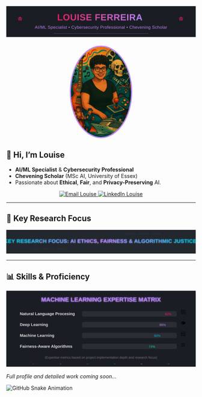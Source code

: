 <!-- Header Banner -->
<div align="center">
  <img src="./assets/svg/main-banner.svg" alt="Louise Ferreira" width="800" />
</div>

<!-- Profile Image -->
<div align="center" style="margin: 20px 0;">
  <img src="./assets/images/profile-image.jpg"
       alt="Louise Ferreira"
       width="160"
       style="border-radius:50%; border:3px solid #BB86FC;" />
</div>

## 👋 Hi, I’m Louise

- **AI/ML Specialist** & **Cybersecurity Professional**
- **Chevening Scholar** (MSc AI, University of Essex)
- Passionate about **Ethical**, **Fair**, and **Privacy-Preserving** AI.

<p align="center">
  <a href="mailto:silvaferreiralouise@gmail.com">
    <img src="https://img.shields.io/badge/Email-D14836?style=for-the-badge&logo=gmail"
         alt="Email Louise" />
  </a>
  <a href="https://www.linkedin.com/in/louisesfer/">
    <img src="https://img.shields.io/badge/LinkedIn-0077B5?style=for-the-badge&logo=linkedin"
         alt="LinkedIn Louise" />
  </a>
</p>

---

## 🔑 Key Research Focus

<img src="./assets/svg/research-focus-banner.svg"
     alt="Research Focus: AI Ethics & Fairness"
     width="800" />

---

## 📊 Skills & Proficiency

<img src="./assets/svg/skills-chart.svg"
     alt="Skills Chart"
     width="700" />

_Full profile and detailed work coming soon…_

<!-- GitHub Contribution Snake -->

![GitHub Snake Animation](https://github.com/louiseluli/louisesfer/blob/output/github-contribution-grid-snake.svg)
